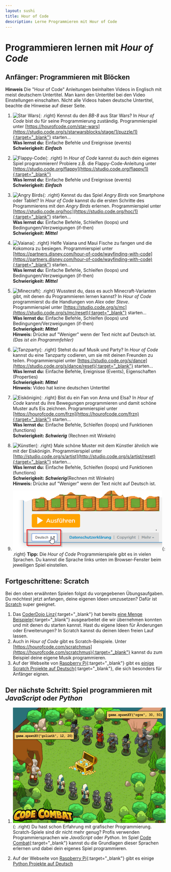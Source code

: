 ```yaml
---
layout: sushi
title: Hour of Code
description: Lerne Programmieren mit Hour of Code
---
```


# Programmieren lernen mit *Hour of Code*

## Anfänger: Programmieren mit Blöcken
**Hinweis**
Die "Hour of Code" Anleitungen beinhalten Videos in Englisch mit meist deutschem Untertitel. Man kann den Untertitel bei den Video Einstellungen einschalten. Nicht alle Videos haben deutsche Untertitel, beachte die Hinweise auf dieser Seite.

1. ![Star Wars](https://code.org/images/tutorials/resubmission/starwars.jpg){: .right}
Kennst du den *BB-8* aus Star Wars? In *Hour of Code* bist du für seine Programmierung zuständig. Programmierspiel unter [https://hourofcode.com/star-wars](https://studio.code.org/s/starwarsblocks/stage/1/puzzle/1){:target="_blank"} starten...<br>
**Was lernst du:** Einfache Befehle und Ereignisse (events)<br>
**Schwierigkeit: *Einfach***<br>

1. ![Flappy-Code](https://code.org/images/fill-480x360/tutorials/resubmission/flappy.jpg){: .right}
In *Hour of Code* kannst du auch dein eigenes Spiel programmieren! Probiere z.B. die Flappy-Code-Anleitung unter [https://studio.code.org/flappy](https://studio.code.org/flappy/1){:target="_blank"}<br>
**Was lernst du:** Einfache Befehle und Ereignisse (events)<br>
**Schwierigkeit: *Einfach***<br>

1. ![Angry Birds](https://code.org/images/tutorials/resubmission/codeorg.jpg){: .right}
Kennst du das Spiel *Angry Birds* von Smartphone oder Tablet? In *Hour of Code* kannst du die ersten Schritte des Programmierens mit den *Angry Birds* erlernen. Programmierspiel unter [https://studio.code.org/hoc](https://studio.code.org/hoc/1){:target="_blank"} starten...<br>
**Was lernst du:** Einfache Befehle, Schleifen (loops) und Bedingungen/Verzweigungen (if-then)<br>
**Schwierigkeit: *Mittel***<br>

1. ![Vaiana](https://code.org/images/fill-480x360/tutorials/new/moana.jpg){: .right}
Helfe Vaiana und Maui Fische zu fangen und die Kokomora zu besiegen. Programmierspiel unter [https://partners.disney.com/hour-of-code/wayfinding-with-code](https://partners.disney.com/hour-of-code/wayfinding-with-code){:target="_blank"} starten...<br>
**Was lernst du:** Einfache Befehle, Schleifen (loops) und Bedingungen/Verzweigungen (if-then)<br>
**Schwierigkeit: *Mittel***<br>

1. ![Minecraft](https://code.org/images/fill-480x360/tutorials/hoc2018/aquatic2018_new.jpg ){: .right}
Wusstest du, dass es auch Minecraft-Varianten gibt, mit denen du Programmieren lernen kannst? In *Hour of Code* programmierst du die Handlungen von *Alex* oder *Steve*. Programmierspiel unter [https://studio.code.org/s/mc](https://studio.code.org/s/mc/reset){:target="_blank"} starten...<br>
**Was lernst du:** Einfache Befehle, Schleifen (loops) und Bedingungen/Verzweigungen (if-then)<br>
**Schwierigkeit: *Mittel***<br>
**Hinweis:** Drücke auf "Weniger" wenn der Text nicht auf Deutsch ist. _(Das ist ein Programmfehler)_

1. ![Tanzparty](https://code.org/images/dance_party.gif){: .right}
Stehst du auf Musik und Party? In *Hour of Code* kannst du eine Tanzparty codieren, um sie mit deinen Freunden zu teilen. Programmierspiel unter [https://studio.code.org/s/dance](https://studio.code.org/s/dance/reset){:target="_blank"}  starten...<br>
**Was lernst du:** Einfache Befehle, Ereignisse (Events), Eigenschaften (Properties)<br>
**Schwierigkeit: *Mittel***<br>
**Hinweis:** Video hat keine deutschen Untertitel

1. ![Eiskönigin](https://code.org/images/tutorials/resubmission/frozen.jpg){: .right}
Bist du ein Fan von Anna und Elsa? In *Hour of Code* kannst du ihre Bewegungen programmieren und damit schöne Muster aufs Eis zeichnen. Programmierspiel unter [https://hourofcode.com/frzn](https://hourofcode.com/frzn){:target="_blank"} starten...<br>
**Was lernst du:** Einfache Befehle, Schleifen (loops) und Funktionen (functions)<br>
**Schwierigkeit: *Schwierig*** (Rechnen mit Winkeln)<br>

1. ![Künstler](https://code.org/shared/images/courses/logo_tall_artist.jpg){: .right}
Male schöne Muster mit dem Künstler ähnlich wie mit der Eiskönigin. Programmierspiel unter [http://studio.code.org/s/artist](http://studio.code.org/s/artist/reset){:target="_blank"} starten...<br>
**Was lernst du:** Einfache Befehle, Schleifen (loops) und Funktionen (functions)<br>
**Schwierigkeit: *Schwierig***(Rechnen mit Winkeln)<br>
**Hinweis:** Drücke auf "Weniger" wenn der Text nicht auf Deutsch ist.

1. ![Sprache einstellen](sprache-einstellen.png){: .right}
**Tipp:** Die *Hour of Code* Programmierspiele gibt es in vielen Sprachen. Du kannst die Sprache links unten im Browser-Fenster beim jeweiligen Spiel einstellen.


## Fortgeschrittene: Scratch

Bei den oben erwähnten Spielen folgst du vorgegebenen Übungsaufgaben. Du möchtest jetzt anfangen, deine eigenen Ideen umzusetzen? Dafür ist [Scratch](http://scratch.mit.edu) super geeignet.

1. Das [CoderDojo Linz](http://coderdojol-linz.github.io){:target="_blank"} hat bereits [eine Menge Beispiele](http://coderdojoluzern.ch/infos/uebungsbeispiele.html){:target="_blank"} ausgearbeitet die wir übernehmen konnten und mit denen du starten kannst. Hast du eigene Ideen für Änderungen oder Erweiterungen? In Scratch kannst du deinen Ideen freien Lauf lassen.
1. Auch in *Hour of Code* gibt es Scratch-Beispiele. Unter [https://hourofcode.com/scratchmus](https://hourofcode.com/scratchmus){:target="_blank"} kannst du zum Beispiel deine eigene Musik programmieren.
1. Auf der Webseite von [Raspberry Pi](https://www.raspberrypi.org){:target="_blank"} gibt es [einige Scratch Projekte auf Deutsch](https://projects.raspberrypi.org/de-DE/projects?software%5B%5D=scratch&curriculum%5B%5D=%201){:target="_blank"}, die sich besonders für Anfänger eignen.


## Der nächste Schritt: Spiel programmieren mit *JavaScript* oder *Python*

1. ![Code Combat](code_combat_gamedev.jpg){: .right}
Du hast schon Erfahrung mit grafischer Programmierung. Scratch-Spiele sind dir nicht mehr genug? Profis verwenden Programmiersprachen wie *JavaScript* oder *Python*. Im Spiel [Code Combat](https://codecombat.com/){:target="_blank"} kannst du die Grundlagen dieser Sprachen erlernen und dabei dein eigenes Spiel programmieren.<br/>

1. Auf der Webseite von [Raspberry Pi](https://www.raspberrypi.org){:target="_blank"} gibt es einige [Python Projekte auf Deutsch](https://projects.raspberrypi.org/de-DE/projects?software%5B%5D=python)

